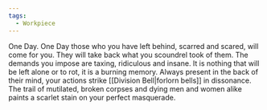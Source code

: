 ```yaml
---
tags:
  - Workpiece
---
```

One Day. One Day those who you have left behind, scarred and scared, will come for you. 
They will take back what you scoundrel took of them. 
The demands you impose are taxing, ridiculous and insane. It is nothing that will be left alone or to rot, it is a burning memory. 
Always present in the back of their mind, your actions strike [[Division Bell|forlorn bells]] in dissonance. 
The trail of mutilated, broken corpses and dying men and women alike paints a scarlet stain on your perfect masquerade. 
